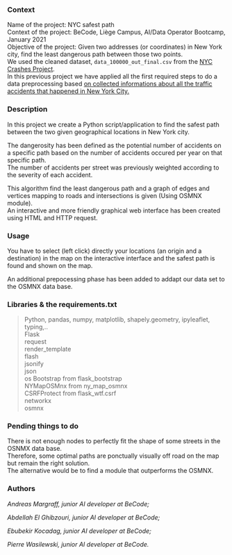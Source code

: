 
### Context

Name of the project: NYC safest path  
Context of the project: BeCode, Liège Campus, AI/Data Operator Bootcamp, January 2021  
Objective of the project: Given two addresses (or coordinates) in New York city, find the least dangerous path between those two points.  
We used the cleaned dataset, `data_100000_out_final.csv` from the [NYC Crashes Project](../content/4.machine_learning/0.data_preprocessing/nyc_crashes_project.md).  
In this previous project we have applied all the first required steps to do a data preprocessing based [on collected informations about all the traffic accidents that happened in New York City.](https://github.com/becodeorg/LIE-Thomas-1.26/blob/master/content/additional_resources/datasets/NYC%20Motor%20Vehicle%20Crashes/data_100000.csv)


### Description
In this project we create a Python script/application to find the safest path between the two given geographical locations in New York city.  
  
The dangerosity has been defined as the potential number of accidents on a specific path based on the number of accidents occured per year on that specific path.  
The number of accidents per street was previously weighted according to the severity of each accident.    
  
This algorithm find the least dangerous path and a graph of edges and vertices mapping to roads and intersections is given (Using OSMNX module).  
An interactive and more friendly  graphical web interface has been created using HTML and HTTP request.  


### Usage

You have to select (left click) directly your locations (an origin and a destination) in the map on the interactive interface and the safest path is found and shown on the map. 

An additional prepocessing phase has been added to addapt our data set to the OSMNX data base.



### Libraries & the requirements.txt
>Python, pandas, numpy, matplotlib, shapely.geometry, ipyleaflet, typing,..     
>Flask  
>request  
>render_template  
>flash  
>jsonify  
>json  
>os
>Bootstrap from flask_bootstrap  
>NYMapOSMnx from ny_map_osmnx  
>CSRFProtect from flask_wtf.csrf  
>networkx  
>osmnx   

### Pending things to do

There is not enough nodes to perfectly fit the shape of some streets in the OSNMX data base.  
Therefore, some optimal paths are ponctually visually off road on the map but remain the right solution.  
The alternative would be to find a module that outperforms the OSMNX.



### Authors

*Andreas Margraff, junior AI developer at BeCode;*

*Abdellah El Ghibzouri, junior AI developer at BeCode;*

*Ebubekir Kocadag, junior AI developer at BeCode;*

*Pierre Wasilewski, junior AI developer at BeCode.*
